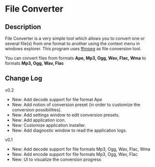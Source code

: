 # File Converter

## Description
File Converter is a very simple tool which allows you to convert one or several file(s) from one format to another using the context menu in windows explorer.
This program uses [ffmpeg](https://www.ffmpeg.org/) as file conversion tool.

You can convert files from formats **Ape, Mp3, Ogg, Wav, Flac, Wma** to formats **Mp3, Ogg, Wav, Flac**

## Change Log
v0.2
- New: Add decode support for file format Ape
- New: Add notion of conversion preset (in order to customize the conversion possibilities).
- New: Add settings window to edit conversion presets.
- New: Add application icon.
- New: Customize application installer.
- New: Add diagnostic window to read the application logs.

v0.1
- New: Add decode support for file formats Mp3, Ogg, Wav, Flac, Wma 
- New: Add encode support for file formats Mp3, Ogg, Wav, Flac
- New: UI to visualize the conversion progress